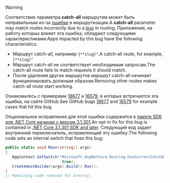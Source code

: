 > [!WARNING]
> <span data-ttu-id="edd97-101">Соответствие параметра **catch-all** маршрутам может быть неправильным из-за [ошибки](https://github.com/dotnet/aspnetcore/issues/18677) в маршрутизации.</span><span class="sxs-lookup"><span data-stu-id="edd97-101">A **catch-all** parameter may match routes incorrectly due to a [bug](https://github.com/dotnet/aspnetcore/issues/18677) in routing.</span></span> <span data-ttu-id="edd97-102">Приложения, на работу которых влияет эта ошибка, обладают следующими характеристиками:</span><span class="sxs-lookup"><span data-stu-id="edd97-102">Apps impacted by this bug have the following characteristics:</span></span>
>
> * <span data-ttu-id="edd97-103">Маршрут catch-all, например `{**slug}"`.</span><span class="sxs-lookup"><span data-stu-id="edd97-103">A catch-all route, for example, `{**slug}"`</span></span>
> * <span data-ttu-id="edd97-104">Маршрут catch-all не соответствует необходимым запросам.</span><span class="sxs-lookup"><span data-stu-id="edd97-104">The catch-all route fails to match requests it should match.</span></span>
> * <span data-ttu-id="edd97-105">После удаления других маршрутов маршрут catch-all начинает функционировать должным образом.</span><span class="sxs-lookup"><span data-stu-id="edd97-105">Removing other routes makes catch-all route start working.</span></span>
>
> <span data-ttu-id="edd97-106">Ознакомьтесь с примерами [18677](https://github.com/dotnet/aspnetcore/issues/18677) и [16579](https://github.com/dotnet/aspnetcore/issues/16579), в которых встречается эта ошибка, на сайте GitHub.</span><span class="sxs-lookup"><span data-stu-id="edd97-106">See GitHub bugs [18677](https://github.com/dotnet/aspnetcore/issues/18677) and [16579](https://github.com/dotnet/aspnetcore/issues/16579) for example cases that hit this bug.</span></span>
>
> <span data-ttu-id="edd97-107">Опциональное исправление для этой ошибки содержится в [пакете SDK для .NET Core начиная с версии 3.1.301](https://dotnet.microsoft.com/download/dotnet-core/3.1).</span><span class="sxs-lookup"><span data-stu-id="edd97-107">An opt-in fix for this bug is contained in [.NET Core 3.1.301 SDK and later](https://dotnet.microsoft.com/download/dotnet-core/3.1).</span></span> <span data-ttu-id="edd97-108">Следующий код задает внутренний переключатель, исправляющий эту ошибку:</span><span class="sxs-lookup"><span data-stu-id="edd97-108">The following code sets an internal switch that fixes this bug:</span></span>
>
>```csharp
>public static void Main(string[] args)
>{
>    AppContext.SetSwitch("Microsoft.AspNetCore.Routing.UseCorrectCatchAllBehavior", 
>                          true);
>    CreateHostBuilder(args).Build().Run();
>}
>// Remaining code removed for brevity.
>```